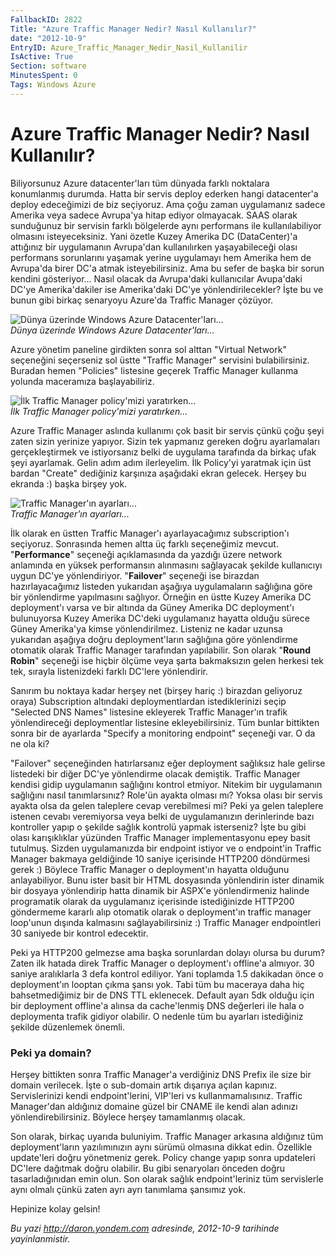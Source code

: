 ```yaml
---
FallbackID: 2822
Title: "Azure Traffic Manager Nedir? Nasıl Kullanılır?"
date: "2012-10-9"
EntryID: Azure_Traffic_Manager_Nedir_Nasil_Kullanilir
IsActive: True
Section: software
MinutesSpent: 0
Tags: Windows Azure
---
```

# Azure Traffic Manager Nedir? Nasıl Kullanılır?
Biliyorsunuz Azure datacenter'ları tüm dünyada farklı noktalara
konumlanmış durumda. Hatta bir servis deploy ederken hangi datacenter'a
deploy edeceğimizi de biz seçiyoruz. Ama çoğu zaman uygulamanız sadece
Amerika veya sadece Avrupa'ya hitap ediyor olmayacak. SAAS olarak
sunduğunuz bir servisin farklı bölgelerde aynı performans ile
kullanılabiliyor olmasını isteyeceksiniz. Yani özetle Kuzey Amerika DC
(DataCenter)'a attığınız bir uygulamanın Avrupa'dan kullanılırken
yaşayabileceği olası performans sorunlarını yaşamak yerine uygulamayı
hem Amerika hem de Avrupa'da birer DC'a atmak isteyebilirsiniz. Ama bu
sefer de başka bir sorun kendini gösteriyor... Nasıl olacak da
Avrupa'daki kullanıcılar Avupa'daki DC'ye Amerika'dakiler ise
Amerika'daki DC'ye yönlendirilecekler? İşte bu ve bunun gibi birkaç
senaryoyu Azure'da Traffic Manager çözüyor.

![Dünya üzerinde Windows Azure
Datacenter'ları...](media/Azure_Traffic_Manager_Nedir_Nasil_Kullanilir/datacenters.jpg)\
*Dünya üzerinde Windows Azure Datacenter'ları...*

Azure yönetim paneline girdikten sonra sol alttan "Virtual Network"
seçeneğini seçerseniz sol üstte "Traffic Manager" servisini
bulabilirsiniz. Buradan hemen "Policies" listesine geçerek Traffic
Manager kullanma yolunda maceramıza başlayabiliriz.

![İlk Traffic Manager policy'mizi
yaratırken...](media/Azure_Traffic_Manager_Nedir_Nasil_Kullanilir/trafficmanager_1.jpg)\
*İlk Traffic Manager policy'mizi yaratırken...*

Azure Traffic Manager aslında kullanımı çok basit bir servis çünkü çoğu
şeyi zaten sizin yerinize yapıyor. Sizin tek yapmanız gereken doğru
ayarlamaları gerçekleştirmek ve istiyorsanız belki de uygulama tarafında
da birkaç ufak şeyi ayarlamak. Gelin adım adım ilerleyelim. İlk
Policy'yi yaratmak için üst bardan "Create" dediğiniz karşınıza
aşağıdaki ekran gelecek. Herşey bu ekranda :) başka birşey yok.

![Traffic Manager'ın
ayarları...](media/Azure_Traffic_Manager_Nedir_Nasil_Kullanilir/trafficmanager_2.jpg)\
*Traffic Manager'ın ayarları...*

İlk olarak en üstten Traffic Manager'ı ayarlayacağımız subscription'ı
seçiyoruz. Sonrasında hemen altta üç farklı seçeneğimiz mevcut.
"**Performance**" seçeneği açıklamasında da yazdığı üzere network
anlamında en yüksek performansın alınmasını sağlayacak şekilde
kullanıcıyı uygun DC'ye yönlendiriyor. "**Failover**" seçeneği ise
birazdan hazırlayacağımız listeden yukarıdan aşağıya uygulamaların
sağlığına göre bir yönlendirme yapılmasını sağlıyor. Örneğin en üstte
Kuzey Amerika DC deployment'ı varsa ve bir altında da Güney Amerika DC
deployment'ı bulunuyorsa Kuzey Amerika DC'deki uygulamanız hayatta
olduğu sürece Güney Amerika'ya kimse yönlendirilmez. Listeniz ne kadar
uzunsa yukarıdan aşağıya doğru deployment'ların sağlığına göre
yönlendirme otomatik olarak Traffic Manager tarafından yapılabilir. Son
olarak "**Round Robin**" seçeneği ise hiçbir ölçüme veya şarta
bakmaksızın gelen herkesi tek tek, sırayla listenizdeki farklı DC'lere
yönlendirir.

Sanırım bu noktaya kadar herşey net (birşey hariç :) birazdan geliyoruz
oraya) Subscription altındaki deploymentlardan istediklerinizi seçip
"Selected DNS Names" listesine ekleyerek Traffic Manager'ın trafik
yönlendireceği deploymentlar listesine ekleyebilirsiniz. Tüm bunlar
bittikten sonra bir de ayarlarda "Specify a monitoring endpoint"
seçeneği var. O da ne ola ki?

"Failover" seçeneğinden hatırlarsanız eğer deployment sağlıksız hale
gelirse listedeki bir diğer DC'ye yönlendirme olacak demiştik. Traffic
Manager kendisi gidip uygulamanın sağlığını kontrol etmiyor. Nitekim bir
uygulamanın sağlığını nasıl tanımlarsınız? Role'ün ayakta olması mı?
Yoksa olası bir servis ayakta olsa da gelen taleplere cevap verebilmesi
mi? Peki ya gelen taleplere istenen cevabı veremiyorsa veya belki de
uygulamanızın derinlerinde bazı kontroller yapıp o şekilde sağlık
kontrolü yapmak isterseniz? İşte bu gibi olası karışıklıklar yüzünden
Traffic Manager implementasyonu epey basit tutulmuş. Sizden
uygulamanızda bir endpoint istiyor ve o endpoint'in Traffic Manager
bakmaya geldiğinde 10 saniye içerisinde HTTP200 döndürmesi gerek :)
Böylece Traffic Manager o deployment'ın hayatta olduğunu anlayabiliyor.
Bunu ister basit bir HTML dosyasında yönlendirin ister dinamik bir
dosyaya yönlendirip hatta dinamik bir ASPX'e yönlendirmeniz halinde
programatik olarak da uygulamanız içerisinde istediğinizde HTTP200
göndermeme kararlı alıp otomatik olarak o deployment'ın traffic manager
loop'unun dışında kalmasını sağlayabilirsiniz :) Traffic Manager
endpointleri 30 saniyede bir kontrol edecektir.

Peki ya HTTP200 gelmezse ama başka sorunlardan dolayı olursa bu durum?
Zaten ilk hatada direk Traffic Manager o deployment'ı offline'a almıyor.
30 saniye aralıklarla 3 defa kontrol ediliyor. Yani toplamda 1.5
dakikadan önce o deployment'ın looptan çıkma şansı yok. Tabi tüm bu
maceraya daha hiç bahsetmediğimiz bir de DNS TTL eklenecek. Default
ayarı 5dk olduğu için bir deployment offline'a alınsa da cache'lenmiş
DNS değerleri ile hala o deploymenta trafik gidiyor olabilir. O nedenle
tüm bu ayarları istediğiniz şekilde düzenlemek önemli.

### Peki ya domain?

Herşey bittikten sonra Traffic Manager'a verdiğiniz DNS Prefix ile size
bir domain verilecek. İşte o sub-domain artık dışarıya açılan kapınız.
Servislerinizi kendi endpoint'lerini, VIP'leri vs kullanmamalısınız.
Traffic Manager'dan aldığınız domaine güzel bir CNAME ile kendi alan
adınızı yönlendirebilirsiniz. Böylece herşey tamamlanmış olacak.

Son olarak, birkaç uyarıda buluniyim. Traffic Manager arkasına aldığınız
tüm deployment'ların yazılımınızın aynı sürümü olmasına dikkat edin.
Özellikle update'leri doğru yönetmeniz gerek. Policy change yapıp sonra
updateleri DC'lere dağıtmak doğru olabilir. Bu gibi senaryoları önceden
doğru tasarladığınıdan emin olun. Son olarak sağlık endpoint'leriniz tüm
servislerle aynı olmalı çünkü zaten ayrı ayrı tanımlama şansımız yok.

Hepinize kolay gelsin!



*Bu yazi http://daron.yondem.com adresinde, 2012-10-9 tarihinde yayinlanmistir.*
